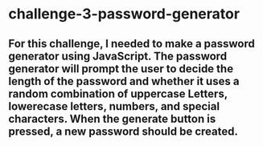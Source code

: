# challenge-3-password-generator

## For this challenge, I needed to make a password generator using JavaScript. The password generator will prompt the user to decide the length of the password and whether it uses a random combination of uppercase Letters, lowerecase letters, numbers, and special characters. When the generate button is pressed, a new password should be created.